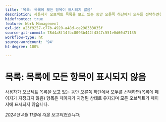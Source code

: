 ```yaml
---
title: '목록: 목록에 모든 항목이 표시되지 않음'
description: 사용자가 오브젝트 목록을 보고 있는 동안 오른쪽 하단에서 모두를 선택하면(목록에 페이지가 지정되지 않음) 항목은 페이지가 지정된 상태로 유지되며 모든 오브젝트가 페이지에 표시되지 않습니다.
hidefromtoc: true
feature: Work Management
exl-id: a23f9257-c77b-4920-a48d-ce298333035f
source-git-commit: 78d4a8f14fbc8093b442f4347c551e0d60d71135
workflow-type: ht
source-wordcount: '94'
ht-degree: 100%

---
```


# 목록: 목록에 모든 항목이 표시되지 않음

사용자가 오브젝트 목록을 보고 있는 동안 오른쪽 하단에서 모두를 선택하면(목록에 페이지가 지정되지 않음) 항목은 페이지가 지정된 상태로 유지되며 모든 오브젝트가 페이지에 표시되지 않습니다.

_2024년 4월 11일에 처음 보고되었습니다._
